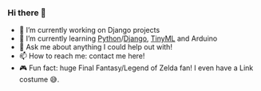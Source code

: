 ### Hi there 👋

- 🔭 I’m currently working on Django projects
- 🌱 I’m currently learning [Python](https://2019.pycon-au.org/talks/using-comedy-as-an-excuse-to-play-with-python-programmed-microcontrollers)/[Django](https://2018.pycon-au.org/talks/44482-a-travellers-guide-to-mapping-technologies-in-django/), [TinyML](https://vimeo.com/478495680) and Arduino
- 💬 Ask me about anything I could help out with!
- 📫 How to reach me: contact me here!
- 🎮 Fun fact: huge Final Fantasy/Legend of Zelda fan! I even have a Link costume 😅.
